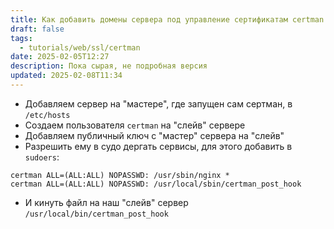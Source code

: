 ```yaml
---
title: Как добавить домены сервера под управление сертификатам certman
draft: false
tags:
  - tutorials/web/ssl/certman
date: 2025-02-05T12:27
description: Пока сырая, не подробная версия
updated: 2025-02-08T11:34
---
```

- Добавляем сервер на "мастере", где запущен сам сертман, в `/etc/hosts`
- Создаем пользователя `certman` на "слейв" сервере
- Добавляем публичный ключ с "мастер" сервера на "слейв"
- Разрешить ему в судо дергать сервисы, для этого добавить в `sudoers`:
```shell
certman ALL=(ALL:ALL) NOPASSWD: /usr/sbin/nginx *
certman ALL=(ALL:ALL) NOPASSWD: /usr/local/sbin/certman_post_hook
```
- И кинуть файл на наш "слейв" сервер `/usr/local/bin/certman_post_hook`